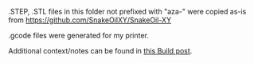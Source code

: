 .STEP, .STL files in this folder not prefixed with "aza-" were copied as-is from https://github.com/SnakeOilXY/SnakeOil-XY

.gcode files were generated for my printer.

Additional context/notes can be found in [this Build post](https://forum.v1e.com/t/mp3dp-v4-azas-build/37251/195?u=azab2c).


